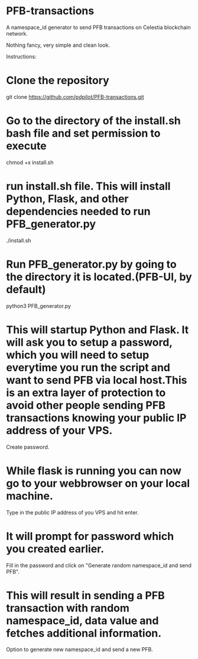 # PFB-transactions
A namespace_id generator to send PFB transactions on Celestia blockchain network.

Nothing fancy, very simple and clean look.

Instructions:

# Clone the repository
git clone https://github.com/pdpilot/PFB-transactions.git

# Go to the directory of the install.sh bash file and set permission to execute
chmod +x install.sh

# run install.sh file. This will install Python, Flask, and other dependencies needed to run PFB_generator.py
./install.sh

# Run PFB_generator.py by going to the directory it is located.(PFB-UI, by default)
python3 PFB_generator.py

# This will startup Python and Flask. It will ask you to setup a password, which you will need to setup everytime you run the script and want to send PFB via local host.This is an extra layer of protection to avoid other people sending PFB transactions knowing your public IP address of your VPS.
Create password.

# While flask is running you can now go to your webbrowser on your local machine.
Type in the public IP address of you VPS and hit enter. 

# It will prompt for password which you created earlier.
Fill in the password and click on "Generate random namespace_id and send PFB".

# This will result in sending a PFB transaction with random namespace_id, data value and fetches additional information.
Option to generate new namespace_id and send a new PFB.






